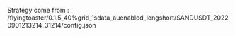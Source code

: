 Strategy come from : /flyingtoaster/0.1.5_40%grid_1sdata_auenabled_longshort/SANDUSDT_20220901213214_31214/config.json